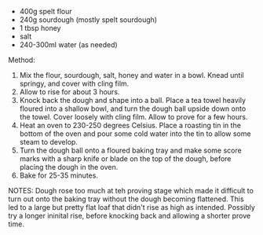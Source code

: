 

* 400g spelt flour
* 240g sourdough (mostly spelt sourdough)
* 1 tbsp honey
* salt
* 240-300ml water (as needed)


Method:
 
1. Mix the flour, sourdough, salt, honey and water in a bowl. Knead until springy, and cover with cling film.
2. Allow to rise for about 3 hours.
3. Knock back the dough and shape into a ball. Place a tea towel heavily floured into a shallow bowl, and turn the dough ball upside down onto the towel. Cover loosely with cling film. Allow to prove for a few hours.
4. Heat an oven to 230-250 degrees Celsius. Place a roasting tin in the bottom of the oven and pour some cold water into the tin to allow some steam to develop.
5. Turn the dough ball onto a floured baking tray and make some score marks with a sharp knife or blade on the top of the dough, before placing the dough in the oven.
6. Bake for 25-35 minutes.

NOTES:
Dough rose too much at teh proving stage which made it difficult to turn out onto the baking tray without the dough becoming flattened. This led to a large but pretty flat loaf that didn't rise as high as intended. Possibly try a longer ininital rise, before knocking back and allowing a shorter prove time. 

 
